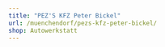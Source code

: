 ```yaml
---
title: "PEZ'S KFZ Peter Bickel"
url: /muenchendorf/pezs-kfz-peter-bickel/
shop: Autowerkstatt
---
```

